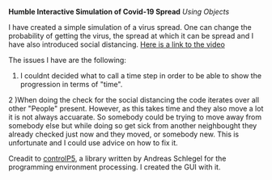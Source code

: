 **Humble Interactive Simulation of Covid-19 Spread**
*Using Objects*

I have created a simple simulation of a virus spread. One can change the probability of getting the virus, the spread at which it can be spread and I have also introduced social distancing. 
[Here is a link to the video](https://youtu.be/HjHSbS5N2Nc "Video of Simulation")


The issues I have are the following:

1) I couldnt decided what to call a time step in order to be able to show the progression in terms of "time". 

2 )When doing the check for the social distancing the code iterates over all other "People" present. 
However, as this takes time and they also move a lot it is not always accuarate. 
So somebody could be trying to move away from somebody else but while doing so get sick from another neighbought they already checked just now and they moved, or somebody new. 
This is unfortunate and I could use advice on how to fix it. 

Creadit to [controlP5](http://www.sojamo.de/libraries/controlP5/#about "About controlP5"), a library written by Andreas Schlegel for the programming environment processing. 
I created the GUI with it. 
